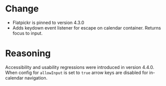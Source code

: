 # Change

- Flatpickr is pinned to version 4.3.0
- Adds keydown event listener for escape on calendar container. Returns focus to input.

# Reasoning

Accessibility and usability regressions were introduced in version 4.4.0. When config for `allowInput` is set to `true` arrow keys are disabled for in-calendar navigation.

